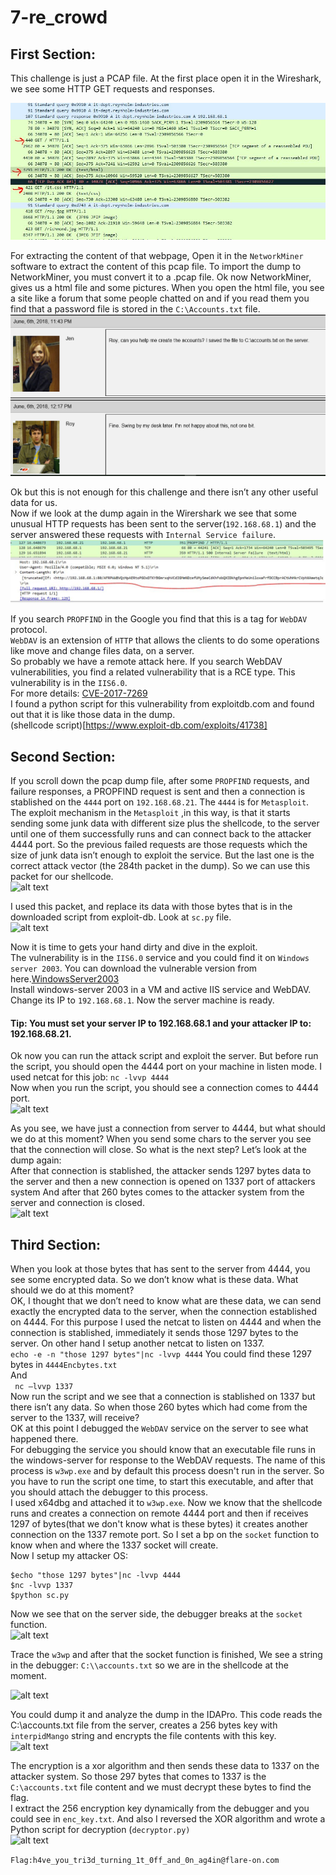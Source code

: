 # 7-re_crowd  
## First Section:  
This challenge is just a PCAP file. At the first place open it in the Wireshark, we see some HTTP GET requests and responses.  
  
  
![alt text](https://github.com/aleeamini/Flareon7-2020/blob/main/7/httpreq.png)  

For extracting the content of that webpage, Open it in the ```NetworkMiner``` software to extract the content of this pcap file. To import the dump to NetworkMiner, you must convert it to a .pcap file. Ok now NetworkMiner, gives us a html file and some pictures. When you open the html file, you see a site like a forum that some people chatted on and if you read them you find that a password file is stored in the ```C:\Accounts.txt``` file.  
![alt text](https://github.com/aleeamini/Flareon7-2020/blob/main/7/chats.png)  
  
Ok but this is not enough for this challenge and there isn’t any other useful data for us.  
Now if we look at the dump again in the Wirershark we see that some unusual HTTP requests has been sent to the server(```192.168.68.1```) and the server answered these requests with ```Internal Service failure```.  
![alt text](https://github.com/aleeamini/Flareon7-2020/blob/main/7/http_susp.png)  

If you search ```PROPFIND``` in the Google you find that this is a tag for ```WebDAV``` protocol.  
```WebDAV``` is an extension of ```HTTP``` that allows the clients to do some operations like move and change files data, on a server.  
So probably we have a remote attack here. If you search WebDAV vulnerabilities, you find a related vulnerability that is a RCE type. This vulnerability is in the ```IIS6.0```.   
For more details: [CVE-2017-7269](https://www.trendmicro.com/en_us/research/17/c/iis-6-0-vulnerability-leads-code-execution.html)    
I found a python script for this vulnerability from exploitdb.com and found out that it is like those data in the dump.  
(shellcode script)[https://www.exploit-db.com/exploits/41738]  
  
## Second Section:  
If you scroll down the pcap dump file, after some ```PROPFIND``` requests, and failure responses, a PROPFIND request is sent and then a connection is stablished on the ```4444``` port on ```192.168.68.21```.  The ```4444``` is for ```Metasploit```.  
The exploit mechanism in the ```Metasploit``` ,in this way, is that it starts sending some junk data with different size plus the shellcode, to the server until one of them successfully runs and can connect back to the attacker 4444 port. So the previous failed requests are those requests which the size of junk data isn’t enough to exploit the service. But the last one is the correct attack vector (the 284th packet in the dump). So we can use this packet for our shellcode.  
![alt text](https://github.com/aleeamini/Flareon7-2020/blob/main/7/stablished.png)  

I used this packet, and replace its data with those bytes that is in the downloaded script from exploit-db. Look at ```sc.py``` file.  
![alt text](https://github.com/aleeamini/Flareon7-2020/blob/main/7/replace_.png)  
   
Now it is time to gets your hand dirty and dive in the exploit.  
The vulnerability is in the ```IIS6.0``` service and you could find it on ```Windows server 2003```.  You can download the vulnerable version from here.[WindowsServer2003](https://ia601008.us.archive.org/22/items/WINSRV2003_R2EE/Windows_2003_Server.iso)  
Install windows-server 2003 in a VM and active IIS service and WebDAV. Change its IP to ```192.168.68.1```. Now the server machine is ready.  
#### Tip: You must set your server IP to 192.168.68.1 and your attacker IP to: 192.168.68.21.   
Ok now you can run the attack script and exploit the server. But before run the script, you should open the 4444 port on your machine in listen mode. I used netcat for this job:
```nc -lvvp 4444```  
Now when you run the script, you should see a connection comes to 4444 port.  
![alt text](https://github.com/aleeamini/Flareon7-2020/blob/main/7/runsh.png)  

As you see, we have just a connection from server to 4444, but what should we do at this moment? When you send some chars to the server you see that the connection will close. So what is the next step? Let’s look at the dump again:  
After that connection is stablished, the attacker sends 1297 bytes data to the server and then a new connection is opened on 1337 port of attackers system And after that 260 bytes comes to the attacker system from the server and connection is closed.  
![alt text](https://github.com/aleeamini/Flareon7-2020/blob/main/7/1337port.png)  
  
## Third Section:  
When you look at those bytes that has sent to the server from 4444, you see some encrypted data. So we don’t know what is these data. What should we do at this moment?  
OK, I thought that we don’t need to know what are these data, we can send exactly the encrypted data to the server, when the connection established on 4444. For this purpose I used the netcat to listen on 4444 and when the connection is stablished, immediately it sends those 1297 bytes to the server. On other hand I setup another netcat to listen on 1337.  
```echo -e -n "those 1297 bytes"|nc -lvvp 4444```
You could find these 1297 bytes in ```4444Encbytes.txt```  
And  
``` nc –lvvp 1337```  
Now run the script and we see that a connection is stablished on 1337 but there isn’t any data. So when those 260 bytes which had come from the server to the 1337, will receive?  
OK at this point I debugged the ```WebDAV``` service on the server to see what happened there.  
For debugging the service you should know that an executable file runs in the windows-server for response to the WebDAV requests. The name of this process is ```w3wp.exe``` and by default this process doesn't run in the server. So you have to run the script one time, to start this executable, and after that you should attach the debugger to this process.  
I used x64dbg and attached it to ```w3wp.exe```. Now we know that the shellcode runs and creates a connection on remote 4444 port and then if receives 1297 of bytes(that we don't know what is these bytes) it creates another connection on the 1337 remote port. So I set a bp on the ```socket``` function to know when and where the 1337 socket will create.  
Now I setup my attacker OS:  
``` 
$echo "those 1297 bytes"|nc -lvvp 4444
$nc -lvvp 1337
$python sc.py
```  

Now we see that on the server side, the debugger breaks at the ```socket``` function.  
![alt text](https://github.com/aleeamini/Flareon7-2020/blob/main/7/socketfunc.png)  

Trace the ```w3wp``` and after that the socket function is finished, We see a string in the debugger: ```C:\\accounts.txt``` so we are in the shellcode at the moment.  
  
![alt text](https://github.com/aleeamini/Flareon7-2020/blob/main/7/accounts.png)  
  
You could dump it and analyze the dump in the IDAPro. This code reads the C:\accounts.txt file from the server, creates a 256 bytes key with ```interpidMango``` string and encrypts the file contents with this key.  
![alt text](https://github.com/aleeamini/Flareon7-2020/blob/main/7/key_gen.png)   
  
The encryption is a xor algorithm and then sends these data to 1337 on the attacker system. So those 297 bytes that comes to 1337 is the ```C:\accounts.txt``` file content and we must decrypt these bytes to find the flag.  
I extract the 256 encryption key dynamically from the debugger and you could see in ```enc_key.txt```. And also I reversed the XOR algorithm and wrote a Python script for decryption (```decryptor.py)```  
![alt text](https://github.com/aleeamini/Flareon7-2020/blob/main/7/flag.png)  
  
```Flag:h4ve_you_tri3d_turning_1t_0ff_and_0n_ag4in@flare-on.com```
